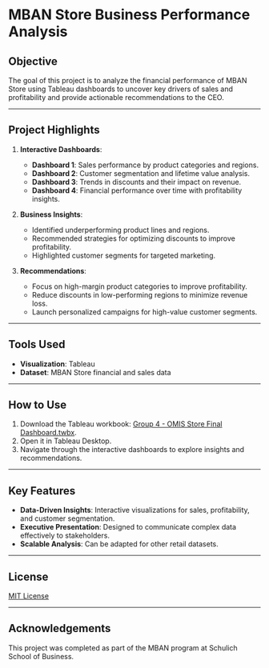 # MBAN Store Business Performance Analysis

## Objective
The goal of this project is to analyze the financial performance of MBAN Store using Tableau dashboards to uncover key drivers of sales and profitability and provide actionable recommendations to the CEO.

---

## Project Highlights
1. **Interactive Dashboards**:
   - **Dashboard 1**: Sales performance by product categories and regions.
   - **Dashboard 2**: Customer segmentation and lifetime value analysis.
   - **Dashboard 3**: Trends in discounts and their impact on revenue.
   - **Dashboard 4**: Financial performance over time with profitability insights.

2. **Business Insights**:
   - Identified underperforming product lines and regions.
   - Recommended strategies for optimizing discounts to improve profitability.
   - Highlighted customer segments for targeted marketing.

3. **Recommendations**:
   - Focus on high-margin product categories to improve profitability.
   - Reduce discounts in low-performing regions to minimize revenue loss.
   - Launch personalized campaigns for high-value customer segments.

---

## Tools Used
- **Visualization**: Tableau
- **Dataset**: MBAN Store financial and sales data
  
---

## How to Use
1. Download the Tableau workbook: [Group 4 - OMIS Store Final Dashboard.twbx](./Group%204%20-%20OMIS%20Store%20Final%20Dashboard.twbx).
2. Open it in Tableau Desktop.
3. Navigate through the interactive dashboards to explore insights and recommendations.

---

## Key Features
- **Data-Driven Insights**: Interactive visualizations for sales, profitability, and customer segmentation.
- **Executive Presentation**: Designed to communicate complex data effectively to stakeholders.
- **Scalable Analysis**: Can be adapted for other retail datasets.

---

## License
[MIT License](./LICENSE)

---

## Acknowledgements
This project was completed as part of the MBAN program at Schulich School of Business.
